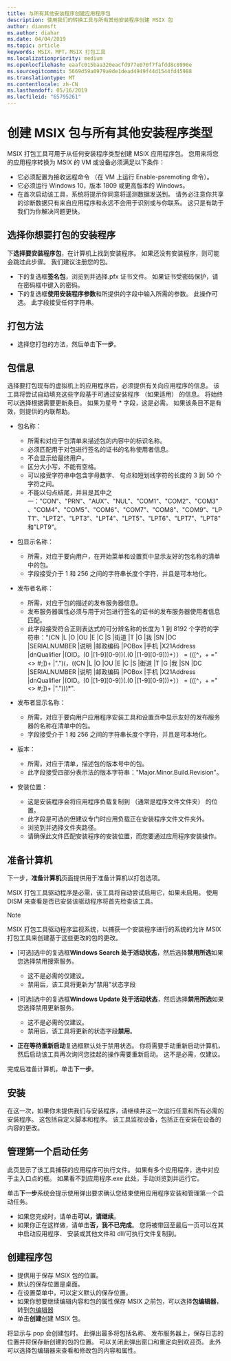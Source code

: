 ```yaml
---
title: 与所有其他安装程序创建应用程序包
description: 使用我们的转换工具与所有其他安装程序创建 MSIX 包
author: dianmsft
ms.author: diahar
ms.date: 04/04/2019
ms.topic: article
keywords: MSIX，MPT，MSIX 打包工具
ms.localizationpriority: medium
ms.openlocfilehash: eaafc015baa320eacfd977e070f7fafdd8c8990e
ms.sourcegitcommit: 5669d59a0979a9de1dead4949f44d1544fd45988
ms.translationtype: MT
ms.contentlocale: zh-CN
ms.lasthandoff: 05/16/2019
ms.locfileid: "65795261"
---
```

# <a name="create-an-msix-package-with-all-other-installer-types"></a>创建 MSIX 包与所有其他安装程序类型

MSIX 打包工具可用于从任何安装程序类型创建 MSIX 应用程序包。 您用来将您的应用程序转换为 MSIX 的 VM 或设备必须满足以下条件：

- 它必须配置为接收远程命令 （在 VM 上运行 Enable-psremoting 命令）。
- 它必须运行 Windows 10，版本 1809 或更高版本的 Windows。
- 在首次启动该工具，系统将提示你同意将遥测数据发送到。 请务必注意你共享的诊断数据只有来自应用程序和永远不会用于识别或与你联系。 这只是有助于我们为你解决问题更快。

## <a name="choose-the-installer-you-want-to-package"></a>选择你想要打包的安装程序

下**选择要安装程序包**，在计算机上找到安装程序。 如果还没有安装程序，则可能会跳过此步骤。 我们建议注册您的包。

- 下的复选框**签名包**，浏览到并选择.pfx 证书文件。 如果证书受密码保护，请在密码框中键入的密码。
- 下的复选框**使用安装程序参数**和所提供的字段中输入所需的参数。 此操作可选。 此字段接受任何字符串。

## <a name="packaging-method"></a>打包方法

- 选择您打包的方法，然后单击**下一步**。

## <a name="package-information"></a>包信息

选择要打包现有的虚拟机上的应用程序后，必须提供有关向应用程序的信息。 该工具将尝试自动填充这些字段基于可通过安装程序 （如果适用） 的信息。 将始终可以选择根据需要更新条目。 如果为星号 * 字段，这是必需。 如果该条目不是有效，则提供的内联帮助。

- 包名称：
  - 所需和对应于包清单来描述包的内容中的标识名称。
  - 必须匹配用于对包进行签名的证书的名称使用者信息。
  - 不会显示给最终用户。
  - 区分大小写，不能有空格。
  - 可以接受字符串中包含字母数字、 句点和短划线字符的长度的 3 到 50 个字符之间。
  - 不能以句点结尾，并且是其中之一："CON"、"PRN"、"AUX"、"NUL"、"COM1"、"COM2"、"COM3"、"COM4"、"COM5"、"COM6"、"COM7"、"COM8"、"COM9"、"LPT1"、"LPT2"、"LPT3"、"LPT4"、"LPT5"、"LPT6"、"LPT7"、"LPT8"和"LPT9"。

- 包显示名称：
  - 所需，对应于要向用户，在开始菜单和设置页中显示友好的包名称的清单中的包。
  - 字段接受介于 1 和 256 之间的字符串长度个字符，并且是可本地化。

- 发布者名称：
  - 所需，对应于包的描述的发布服务器信息。
  - 发布服务器属性必须与用于对包进行签名的证书的发布服务器使用者信息匹配。
  - 此字段接受符合正则表达式的可分辨名称的长度为 1 到 8192 个字符的字符串："(CN |L |O |OU |E |C |S |街道 |T |G |我 |SN |DC |SERIALNUMBER |说明 |邮政编码 |POBox |手机 |X21Address |dnQualifier |(OID。(0 |[1-9][0-9])(.(0 |[1-9][0-9]))+）） = (([^，+ ="<> #;])+ |".")(，((CN |L |O |OU |E |C |S |街道 |T |G |我 |SN |DC |SERIALNUMBER |说明 |邮政编码 |POBox |手机 |X21Address |dnQualifier |(OID。(0 |[1-9][0-9])(.(0 |[1-9][0-9]))+）） = (([^，+ ="<> #;])+ |".")))*".

- 发布者显示名称：

  - 所需，对应于要向用户应用程序安装工具和设置页中显示友好的发布服务器的名称在清单中的包。
  - 字段接受介于 1 和 256 之间的字符串长度个字符，并且是可本地化。

- 版本：

  - 所需，对应于清单，描述包的版本号中的包。
  - 此字段接受四部分表示法的版本字符串："Major.Minor.Build.Revision"。

- 安装位置：

  - 这是安装程序会将应用程序负载复制到 （通常是程序文件文件夹） 的位置。
  - 此字段是可选的但建议专门时应用负载正在安装程序文件文件夹外。
  - 浏览到并选择文件夹路径。
  - 请确保此文件匹配安装程序的安装位置，而您要通过应用程序安装操作。

## <a name="prepare-computer"></a>准备计算机

下一步，**准备计算机**页面提供用于准备计算机以打包选项。

MSIX 打包工具驱动程序是必需，该工具将自动尝试启用它，如果未启用。 使用 DISM 来查看是否已安装该驱动程序将首先检查该工具。

> [!NOTE]
> MSIX 打包工具驱动程序监视系统，以捕获一个安装程序进行的系统的允许 MSIX 打包工具来创建基于这些更改的包的更改。

- [可选]选中的复选框**Windows Search 处于活动状态**，然后选择**禁用所选**如果您选择禁用搜索服务。

  - 这不是必需的仅建议。
  - 禁用后，该工具将更新为"禁用"状态字段

- [可选]选中的复选框**Windows Update 处于活动状态**，然后选择**禁用所选**如果您选择禁用更新服务。

  - 这不是必需的仅建议。
  - 禁用后，该工具将更新的状态字段**禁用**。

- **正在等待重新启动**复选框默认处于禁用状态。 你将需要手动重新启动计算机，然后启动该工具再次询问您挂起的操作需要重新启动。 这不是必需，仅建议。

完成后准备计算机，单击**下一步**。

## <a name="installation"></a>安装

在这一次，如果你未提供我们与安装程序，请继续并这一次运行任意和所有必需的安装程序。 这包括自定义脚本和程序。 该工具监视设备，包括正在安装在设备的内容的更改。

## <a name="manage-first-launch-tasks"></a>管理第一个启动任务

此页显示了该工具捕获的应用程序可执行文件。 如果有多个应用程序，选中对应于主入口点的框。 如果看不到应用程序.exe 此处，手动浏览到并运行它。

单击**下一步**系统会提示使用弹出要求确认您结束使用应用程序安装和管理第一个启动任务。

- 如果您完成时，请单击**可以，请继续**。
- 如果你正在这样做，请单击**否，我不已完成**。 您将被带回至最后一页可以在其中启动应用程序、 安装或其他文件和 dll/可执行文件复制到。

## <a name="create-package"></a>创建程序包

- 提供用于保存 MSIX 包的位置。
- 默认的保存位置是桌面。
- 在设置菜单中，可以定义默认的保存位置。
- 如果你想要继续编辑内容和包的属性保存 MSIX 之前包，可以选择**包编辑器**，转到[包编辑器]("https://docs.microsoft.com/en-us/windows/msix/packaging-tool/package-editor")
- 单击**创建**创建 MSIX 包。

将显示与 pop 会创建包时。 此弹出最多将包括名称、 发布服务器上，保存日志的位置并将保存新创建的包的位置。 可以关闭此弹出窗口和重定向到欢迎页。 此外可以选择包编辑器来查看和修改包的内容和属性。